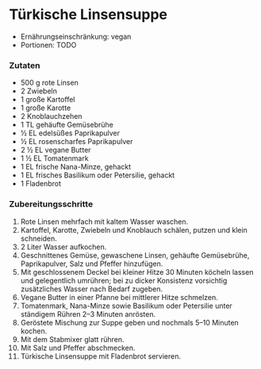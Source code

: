 # Türkische Linsensuppe

- Ernährungseinschränkung: vegan
- Portionen: TODO

### Zutaten

- 500 g rote Linsen
- 2 Zwiebeln
- 1 große Kartoffel
- 1 große Karotte
- 2 Knoblauchzehen
- 1 TL gehäufte Gemüsebrühe
- ½ EL edelsüßes Paprikapulver
- ½ EL rosenscharfes Paprikapulver
- 2 ½ EL vegane Butter
- 1 ½ EL Tomatenmark
- 1 EL frische Nana-Minze, gehackt
- 1 EL frisches Basilikum oder Petersilie, gehackt
- 1 Fladenbrot

### Zubereitungsschritte

1. Rote Linsen mehrfach mit kaltem Wasser waschen.
2. Kartoffel, Karotte, Zwiebeln und Knoblauch schälen, putzen und klein schneiden.
3. 2 Liter Wasser aufkochen.
4. Geschnittenes Gemüse, gewaschene Linsen, gehäufte Gemüsebrühe, Paprikapulver, Salz und Pfeffer hinzufügen.
5. Mit geschlossenem Deckel bei kleiner Hitze 30 Minuten köcheln lassen und gelegentlich umrühren; bei zu dicker Konsistenz vorsichtig zusätzliches Wasser nach Bedarf zugeben.
6. Vegane Butter in einer Pfanne bei mittlerer Hitze schmelzen.
7. Tomatenmark, Nana-Minze sowie Basilikum oder Petersilie unter ständigem Rühren 2–3 Minuten anrösten.
8. Geröstete Mischung zur Suppe geben und nochmals 5–10 Minuten kochen.
9. Mit dem Stabmixer glatt rühren.
10. Mit Salz und Pfeffer abschmecken.
11. Türkische Linsensuppe mit Fladenbrot servieren.